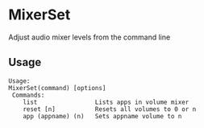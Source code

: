 # MixerSet
Adjust audio mixer levels from the command line

## Usage ##
```
Usage:
MixerSet(command) [options]
 Commands:
    list                Lists apps in volume mixer
    reset [n]           Resets all volumes to 0 or n
    app (appname) (n)   Sets appname volume to n
```